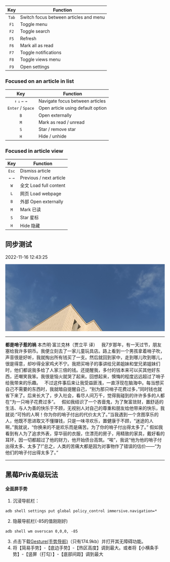 
  

| Key | Function |
| :---: | --- |
|`Tab` | Switch focus between articles and menu |
| `F1` | Toggle menu |
| `F2` | Toggle search |
| `F5` | Refresh |
| `F6` | Mark all as read |
| `F7` | Toggle notifications |
| `F8` | Toggle views menu |
| `F9` | Open settings |

### Focused on an article in list

  

| Key | Function |
| :---: | --- |
| `↑` `↓` `←` `→` | Navigate focus between articles |
| `Enter` / `Space` | Open article using default option |
| `B` | Open externally |
| `M` | Mark as read / unread |
| `S` | Star / remove star |
| `H` | Hide / unhide |

  

### Focused in article view

  

| Key | Function |
| :---: | --- |
| `Esc` | Dismiss article |
| `←` `→` | Previous / next article |
| `W` | 全文 Load full content |
| `L` | 网页 Load webpage |
| `B` | 外部 Open externally |
| `M` | Mark 已读 |
| `S` | Star 星标 |
| `H` | Hide 隐藏 |
## 同步测试

2022-11-16 12:43:25

![](../images/20221012/IMG_20221115_165036.jpg)

---------
**都是哨子惹的祸**
本杰明·富兰克林（贾立平 译） 
 
我7岁那年，有一天过节，朋友塞给我许多铜币。我便立刻去了一家儿童玩具店。路上看到一个男孩拿着哨子吹，声音很是好听，我就掏出所有钱买了一支。然后就回到家中，走到哪儿吹到哪儿，很是得意，却吵得全家鸡犬不宁。我把买哨子的事讲给兄弟姐妹和堂兄弟姐妹们时，他们都说我多给了人家三倍的钱。还提醒我，多付的钱本来可以买其他好东西，还嘲笑我笨。我很是恼火就哭了起来。回想起来，懊悔的程度远远超过了哨子给我带来的乐趣。
 
不过这件事后来让我受益匪浅，一直浮现在脑海中。每当想买自己不需要的东西时，我就暗自提醒自己，“别为那只哨子花费过多，”同时钱也就省下来了。后来长大了，步入社会，看尽人间万千，觉得我碰到的许许多多的人都在“为一只哨子花费过多”。
 
假如我结识了一个吝啬鬼，为了聚富敛财，置舒适的生活、与人为善的快乐于不顾，无视别人对自己的尊重和朋友给他带来的快乐，我就说:“可怜的人啊！你为你的哨子付出的代价太大了。”当我遇到一个贪图享乐的人，他既不思进取又不懂赚钱，只是一味寻欢乐，置健康于不顾，“迷途的人啊，”我就说，“你换来的不是欢乐而是痛苦。为了你的哨子付出得太多了。” 假如我看到有人为了追求外表，穿华丽的衣服，住漂亮的房子，用精致的家具，戴好看的耳环，因一切都超过了他的财力，他开始债台高筑。“唉”，我说“他为他的哨子付出得太多、太多了!”总之，人类的苦痛大都是因为对事物作了错误的估价——“为他们的哨子付出得太多了。”

------

## 黑莓Priv高级玩法
#### 全面屏手势
1. 沉浸导航栏：  
```shell
adb shell settings put global policy_control immersive.navigation=*
```
2. 隐蔽导航栏(-85的值刚刚好)
```shell
adb shell wm overscan 0,0,0, -85
```
3. 点击下载[Gesture(手势导航)](https://dl.coolapk.com/down?pn=com.omarea.gesture&id=MjIzNjgy&h=31906a51rlpk35&from=click)（只有174.9kb）并打开其无障碍功能。
4. 将【简易手势】-【底边手势】-【热区高度】调到最大。或者将【小横条手势】-【竖屏（打勾）】-【底部间距】调到最大
